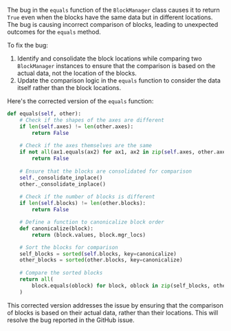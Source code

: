 The bug in the `equals` function of the `BlockManager` class causes it to return `True` even when the blocks have the same data but in different locations. The bug is causing incorrect comparison of blocks, leading to unexpected outcomes for the `equals` method.

To fix the bug:
1. Identify and consolidate the block locations while comparing two `BlockManager` instances to ensure that the comparison is based on the actual data, not the location of the blocks.
2. Update the comparison logic in the `equals` function to consider the data itself rather than the block locations.

Here's the corrected version of the `equals` function:

```python
def equals(self, other):
    # Check if the shapes of the axes are different
    if len(self.axes) != len(other.axes):
        return False
    
    # Check if the axes themselves are the same
    if not all(ax1.equals(ax2) for ax1, ax2 in zip(self.axes, other.axes)):
        return False
    
    # Ensure that the blocks are consolidated for comparison
    self._consolidate_inplace()
    other._consolidate_inplace()
    
    # Check if the number of blocks is different
    if len(self.blocks) != len(other.blocks):
        return False

    # Define a function to canonicalize block order
    def canonicalize(block):
        return (block.values, block.mgr_locs)

    # Sort the blocks for comparison
    self_blocks = sorted(self.blocks, key=canonicalize)
    other_blocks = sorted(other.blocks, key=canonicalize)
    
    # Compare the sorted blocks
    return all(
        block.equals(oblock) for block, oblock in zip(self_blocks, other_blocks)
    )
```

This corrected version addresses the issue by ensuring that the comparison of blocks is based on their actual data, rather than their locations. This will resolve the bug reported in the GitHub issue.